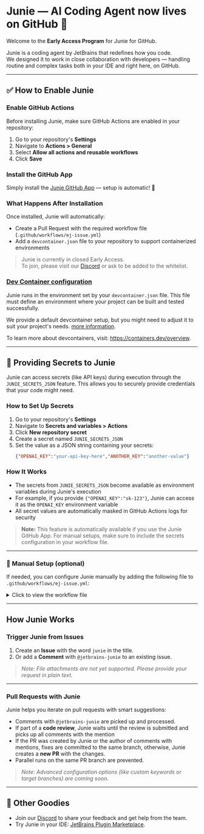 # Junie — AI Coding Agent now lives on GitHub 🚀

Welcome to the **Early Access Program** for Junie for GitHub.

Junie is a coding agent by JetBrains that redefines how you code.  
We designed it to work in close collaboration with developers — handling routine and complex tasks both in your IDE and
right here, on GitHub.

---

## ✅ How to Enable Junie

### Enable GitHub Actions

Before installing Junie, make sure GitHub Actions are enabled in your repository:
1. Go to your repository's **Settings**
2. Navigate to **Actions > General**
3. Select **Allow all actions and reusable workflows**
4. Click **Save**

### Install the GitHub App

Simply install the [Junie GitHub App](https://github.com/apps/jetbrains-junie) — setup is automatic! 💫

### What Happens After Installation

Once installed, Junie will automatically:

- Create a Pull Request with the required workflow file (`.github/workflows/ej-issue.yml`)
- Add a `devcontainer.json` file to your repository to support containerized environments

> Junie is currently in closed Early Access.  
> To join, please visit our [Discord](https://jb.gg/junie/github) or ask to be added to the whitelist.

### [Dev Container configuration](https://github.com/jetbrains-junie/junie-workflows/blob/main/devcontainer-setup.md)

Junie runs in the environment set by your `devcontainer.json` file. This file must define an environment where your project can be built and tested successfully.

We provide a default devcontainer setup, but you might need to adjust it to suit your project's needs. [more information](https://github.com/jetbrains-junie/junie-workflows/blob/main/devcontainer-setup.md).

To learn more about devcontainers, visit: https://containers.dev/overview.

---

## 🔐 Providing Secrets to Junie

Junie can access secrets (like API keys) during execution through the `JUNIE_SECRETS_JSON` feature. This allows you to securely provide credentials that your code might need.

### How to Set Up Secrets

1. Go to your repository's **Settings**
2. Navigate to **Secrets and variables > Actions**
3. Click **New repository secret**
4. Create a secret named `JUNIE_SECRETS_JSON`
5. Set the value as a JSON string containing your secrets:
   ```json
   {"OPENAI_KEY":"your-api-key-here","ANOTHER_KEY":"another-value"}
   ```

### How It Works

- The secrets from `JUNIE_SECRETS_JSON` become available as environment variables during Junie's execution
- For example, if you provide `{"OPENAI_KEY":"sk-123"}`, Junie can access it as the `OPENAI_KEY` environment variable
- All secret values are automatically masked in GitHub Actions logs for security

> **Note:** This feature is automatically available if you use the Junie GitHub App. For manual setups, make sure to include the secrets configuration in your workflow file.

---

### 📝 Manual Setup (optional)

If needed, you can configure Junie manually by adding the following file to `.github/workflows/ej-issue.yml`:

<details>
<summary>Click to view the workflow file</summary>

```yaml
name: Junie
run-name: Junie run ${{ inputs.run_id }}

permissions:
  pull-requests: write

on:
  workflow_dispatch:
    inputs:
      run_id:
        description: "id of workflow process"
        required: true
      workflow_params:
        description: "stringified params"
        required: true

jobs:
  call-workflow-passing-data:
    uses: jetbrains-junie/junie-workflows/.github/workflows/ej-issue.yml@main
    with:
      workflow_params: ${{ inputs.workflow_params }}
      runs-on: "ubuntu-latest"  # Optional: Specify which runner to use
      junie_ide: "IdeaUltimate"  # Optional: Specify which IDE to use (IdeaUltimate or PhpStorm)
    secrets:
      JUNIE_SECRETS_JSON: ${{ secrets.JUNIE_SECRETS_JSON }} # Optional: Specify if your app requires some tokens for build or run tests. Put it into a JSON object when `key` is the name in the env and `value` is secret
```

</details>

---

## How Junie Works

### Trigger Junie from Issues

1. Create an **Issue** with the word `junie` in the title.
2. Or add a **Comment** with `@jetbrains-junie` to an existing issue.

> _Note: File attachments are not yet supported. Please provide your request in plain text._

---

### Pull Requests with Junie

Junie helps you iterate on pull requests with smart suggestions:

- Comments with `@jetbrains-junie` are picked up and processed.
- If part of a **code review**, Junie waits until the review is submitted and picks up all comments with the mention
- If the PR was created by Junie or the author of comments with mentions, fixes are committed to the same branch,
  otherwise, Junie creates a **new PR** with the changes.
- Parallel runs on the same PR branch are prevented.

> _Note: Advanced configuration options (like custom keywords or target branches) are coming soon._

---

## 🔧 Other Goodies

- Join our [Discord](https://jb.gg/junie/github) to share your feedback and get help from the team.
- Try Junie in your IDE: [JetBrains Plugin Marketplace](https://plugins.jetbrains.com/plugin/26104-jetbrains-junie-eap).
